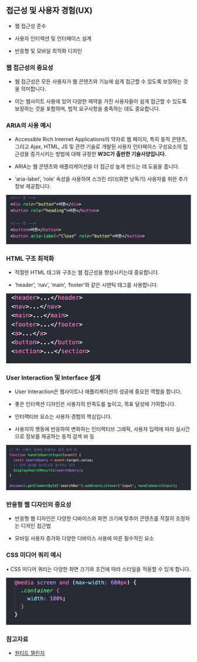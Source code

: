 ## 접근성 및 사용자 경험(UX)

- 웹 접근성 준수

- 사용자 인터렉션 및 인터페이스 설계

- 반응형 및 모바일 최적화 디자인

### 웹 접근성의 중요성

- 웹 접근성은 모든 사용자가 웹 콘텐츠와 기능에 쉽게 접근할 수 있도록 보장하는 것을 의미합니다.

- 이는 웹사이트 사용에 있어 다양한 제약을 가진 사용자들이 쉽게 접근할 수 있도록 보장하는 것을 포함하며, 법적 요구사항을 충족하는 데도 중요합니다.

### ARIA의 사용 예시

- Accessible Rich Internet Applications의 약자로 웹 페이지, 특히 동적 콘텐츠, 그리고 Ajax, HTML, JS 및 관련 기술로 개발된 사용자 인터페이스 구성요소의 접근성을 증가시키는 방법에 대해 규정한 **W3C가 출판한 기술사양입니다.**

- ARIA는 웹 콘텐츠와 애플리케이션을 더 접근성 높게 만드는 데 도움을 줍니다.

- ‘aria-label’, ‘role’ 속성을 사용하여 스크린 리더(화면 낭독기) 사용자를 위한 추가 정보 제공합니다.

![](./ux.png)

### HTML 구조 최적화

- 적절한 HTML 태그와 구조는 웹 접근성을 향상시키는데 중요합니다.

- ‘header’, ‘nav’, ‘main’, ‘footer’와 같은 시맨틱 태그를 사용합니다.

![](./ux1.png)

### User Interaction 및 Interface 설계

- User Interaction은 웹사이트나 애플리케이션의 성공에 중요한 역할을 합니다.

- 좋은 인터랙션 디자인은 사용자의 만족도를 높이고, 목표 달성에 기여합니다.

- 인터랙티브 요소는 사용자 경험의 핵심입니다.

- 사용자의 행동에 반응하여 변화하는 인터렉티브 그래픽, 사용자 입력에 따라 실시간으로 정보를 제공하는 동적 검색 바 등

![](./ux2.png)

### 반응형 웹 디자인의 중요성

- 반응형 웹 디자인은 다양한 디바이스와 화면 크기에 맞추어 콘텐츠를 적절히 조정하는 디자인 접근법

- 모바일 사용자 증가와 다양한 디바이스 사용에 따른 필수적인 요소

### CSS 미디어 쿼리 예시

• CSS 미디어 쿼리는 다양한 화면 크기와 조건에 따라 스타일을 적용할 수 있게 합니다.

![](./ux3.png)

### 참고자료

- [원티드 챌린지]()
